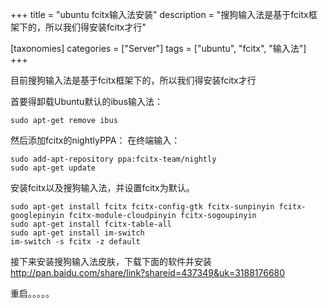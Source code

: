 +++
title = "ubuntu fcitx输入法安装"
description = "搜狗输入法是基于fcitx框架下的，所以我们得安装fcitx才行"

[taxonomies]
categories = ["Server"]
tags = ["ubuntu", "fcitx", "输入法"]
+++

目前搜狗输入法是基于fcitx框架下的，所以我们得安装fcitx才行

首要得卸载Ubuntu默认的ibus输入法：

    sudo apt-get remove ibus

然后添加fcitx的nightlyPPA：
在终端输入：

    sudo add-apt-repository ppa:fcitx-team/nightly
    sudo apt-get update

安装fcitx以及搜狗输入法，并设置fcitx为默认。

    sudo apt-get install fcitx fcitx-config-gtk fcitx-sunpinyin fcitx-googlepinyin fcitx-module-cloudpinyin fcitx-sogoupinyin
    sudo apt-get install fcitx-table-all
    sudo apt-get install im-switch
    im-switch -s fcitx -z default

接下来安装搜狗输入法皮肤，下载下面的软件并安装
http://pan.baidu.com/share/link?shareid=437349&uk=3188176680

重启。。。。。